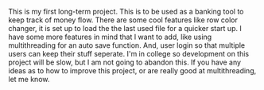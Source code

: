 This is my first long-term project. This is to be used as a banking tool to keep track of money flow. There are some cool features like row color changer, it is set up to load the the last used file for a quicker start up. I have some more features in mind that I want to add, like using multithreading for an auto save function. And, user login so that multiple users can keep their stuff seperate. I'm in college so development on this project will be slow, but I am not going to abandon this. If you have any ideas as to how to improve this project, or are really good at multithreading, let me know.
